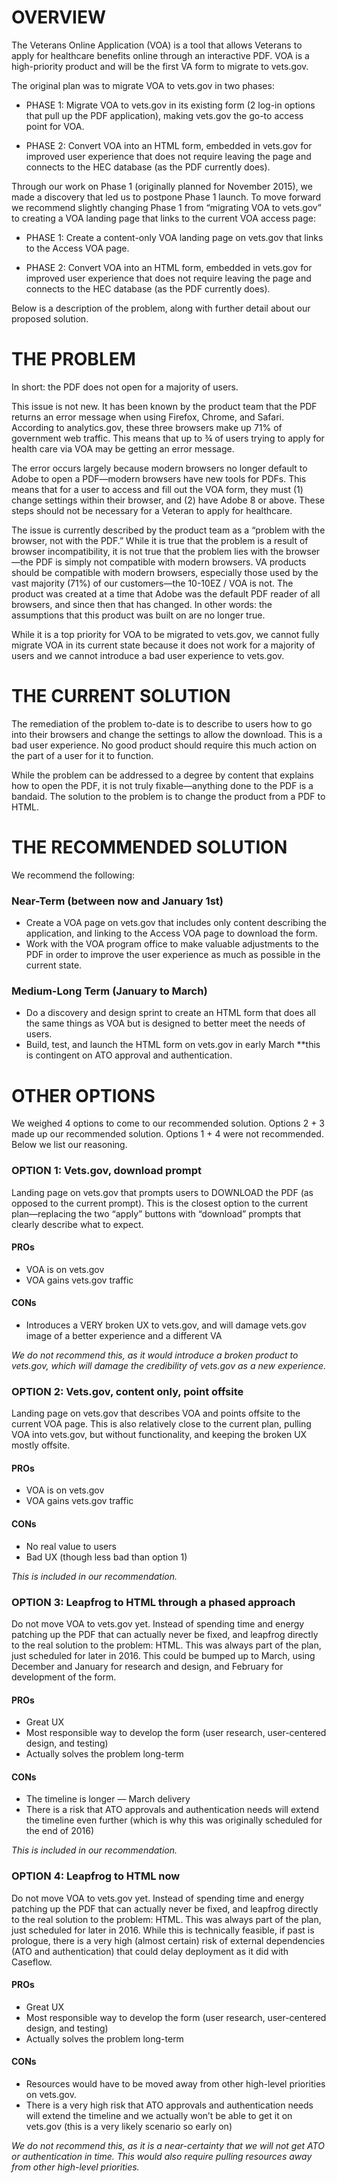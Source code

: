 # OVERVIEW
The Veterans Online Application (VOA) is a tool that allows Veterans to apply for healthcare benefits online through an interactive PDF. VOA is a high-priority product and will be the first VA form to migrate to vets.gov. 

The original plan was to migrate VOA to vets.gov in two phases:

+ PHASE 1: Migrate VOA to vets.gov in its existing form (2 log-in options that pull up the PDF application), making vets.gov the go-to access point for VOA.  

+ PHASE 2: Convert VOA into an HTML form, embedded in vets.gov for improved user experience that does not require leaving the page and connects to the HEC database (as the PDF currently does).  

Through our work on Phase 1 (originally planned for November 2015), we made a discovery that led us to postpone Phase 1 launch. To move forward we recommend slightly changing Phase 1 from “migrating VOA to vets.gov” to creating a VOA landing page that links to the current VOA access page:

+ PHASE 1: Create a content-only VOA landing page on vets.gov that links to the Access VOA page.   

+ PHASE 2: Convert VOA into an HTML form, embedded in vets.gov for improved user experience that does not require leaving the page and connects to the HEC database (as the PDF currently does).  

Below is a description of the problem, along with further detail about our proposed solution.

# THE PROBLEM
In short: the PDF does not open for a majority of users. 

This issue is not new. It has been known by the product team that the PDF returns an error message when using Firefox, Chrome, and Safari. According to analytics.gov, these three browsers make up 71% of government web traffic. This means that up to ¾ of users trying to apply for health care via VOA may be getting an error message. 

The error occurs largely because modern browsers no longer default to Adobe to open a PDF—modern browsers have new tools for PDFs. This means that for a user to access and fill out the VOA form, they must (1) change settings within their browser, and (2) have Adobe 8 or above. These steps should not be necessary for a Veteran to apply for healthcare. 

The issue is currently described by the product team as a “problem with the browser, not with the PDF.” While it is true that the problem is a result of browser incompatibility, it is not true that the problem lies with the browser—the PDF is simply not compatible with modern browsers. VA products should be compatible with modern browsers, especially those used by the vast majority (71%) of our customers—the 10-10EZ / VOA is not. The product was created at a time that Adobe was the default PDF reader of all browsers, and since then that has changed. In other words: the assumptions that this product was built on are no longer true. 

While it is a top priority for VOA to be migrated to vets.gov, we cannot fully migrate VOA in its current state because it does not work for a majority of users and we cannot introduce a bad user experience to vets.gov. 

# THE CURRENT SOLUTION
The remediation of the problem to-date is to describe to users how to go into their browsers and change the settings to allow the download. This is a bad user experience. No good product should require this much action on the part of a user for it to function.

While the problem can be addressed to a degree by content that explains how to open the PDF, it is not truly fixable—anything done to the PDF is a bandaid. The solution to the problem is to change the product from a PDF to HTML.  

# THE RECOMMENDED SOLUTION

We recommend the following:

### Near-Term (between now and January 1st) 

+ Create a VOA page on vets.gov that includes only content describing the application, and linking to the Access VOA page to download the form. 
+ Work with the VOA program office to make valuable adjustments to the PDF in order to improve the user experience as much as possible in the current state. 

### Medium-Long Term (January to March) 
+ Do a discovery and design sprint to create an HTML form that does all the same things as VOA but is designed to better meet the needs of users. 
+ Build, test, and launch the HTML form on vets.gov in early March **this is contingent on ATO approval and authentication.

# OTHER OPTIONS
We weighed 4 options to come to our recommended solution. Options 2 + 3 made up our recommended solution. Options 1 + 4 were not recommended. Below we list our reasoning. 

### OPTION 1: Vets.gov, download prompt
Landing page on vets.gov that prompts users to DOWNLOAD the PDF (as opposed to the current prompt). This is the closest option to the current plan—replacing the two “apply” buttons with “download” prompts that clearly describe what to expect. 

#### PROs 
+ VOA is on vets.gov 
+ VOA gains vets.gov traffic

#### CONs  
+ Introduces a VERY broken UX to vets.gov, and will damage vets.gov image of a better experience and a different VA

*We do not recommend this, as it would introduce a broken product to vets.gov, which will damage the credibility of vets.gov as a new experience.*

### OPTION 2: Vets.gov, content only, point offsite
Landing page on vets.gov that describes VOA and points offsite to the current VOA page. This is also relatively close to the current plan, pulling VOA into vets.gov, but without functionality, and keeping the broken UX mostly offsite.

#### PROs 
+ VOA is on vets.gov 
+ VOA gains vets.gov traffic

#### CONs  
+ No real value to users 
+ Bad UX (though less bad than option 1) 

*This is included in our recommendation.*  

### OPTION 3: Leapfrog to HTML through a phased approach 
Do not move VOA to vets.gov yet. Instead of spending time and energy patching up the PDF that can actually never be fixed, and leapfrog directly to the real solution to the problem: HTML. This was always part of the plan, just scheduled for later in 2016. This could be bumped up to March, using December and January for research and design, and February for development of the form. 

#### PROs 
+ Great UX
+ Most responsible way to develop the form (user research, user-centered design, and testing) 
+ Actually solves the problem long-term

#### CONs  
+ The timeline is longer — March delivery
+ There is a risk that ATO approvals and authentication needs will extend the timeline even further (which is why this was originally scheduled for the end of 2016)

*This is included in our recommendation.*  

### OPTION 4: Leapfrog to HTML now
Do not move VOA to vets.gov yet. Instead of spending time and energy patching up the PDF that can actually never be fixed, and leapfrog directly to the real solution to the problem: HTML. This was always part of the plan, just scheduled for later in 2016. While this is technically feasible, if past is prologue, there is a very high (almost certain) risk of external dependencies (ATO and authentication) that could delay deployment as it did with Caseflow.

#### PROs 
+ Great UX
+ Most responsible way to develop the form (user research, user-centered design, and testing) 
+ Actually solves the problem long-term

#### CONs  
+ Resources would have to be moved away from other high-level priorities on vets.gov.
+ There is a very high risk that ATO approvals and authentication needs will extend the timeline and we actually won’t be able to get it on vets.gov (this is a very likely scenario so early on) 

*We do not recommend this, as it is a near-certainty that we will not get ATO or authentication in time. This would also require pulling resources away from other high-level priorities.*   

